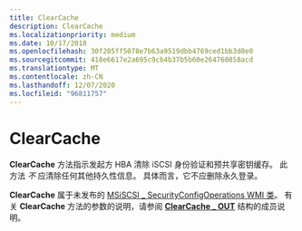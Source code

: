 ```yaml
---
title: ClearCache
description: ClearCache
ms.localizationpriority: medium
ms.date: 10/17/2018
ms.openlocfilehash: 30f205ff5078e7b63a9519dbb4769ced1bb3d0e0
ms.sourcegitcommit: 418e6617e2a695c9cb4b37b5b60e264760858acd
ms.translationtype: MT
ms.contentlocale: zh-CN
ms.lasthandoff: 12/07/2020
ms.locfileid: "96811757"
---
```

# <a name="clearcache"></a>ClearCache


**ClearCache** 方法指示发起方 HBA 清除 iSCSI 身份验证和预共享密钥缓存。 此方法 *不* 应清除任何其他持久性信息。 具体而言，它不应删除永久登录。

**ClearCache** 属于未发布的 [MSiSCSI \_ SecurityConfigOperations WMI 类](msiscsi-securityconfigoperations-wmi-class.md)。 有关 **ClearCache** 方法的参数的说明，请参阅 [**ClearCache \_ OUT**](/windows-hardware/drivers/ddi/iscsiop/ns-iscsiop-_clearcache_out) 结构的成员说明。

 

